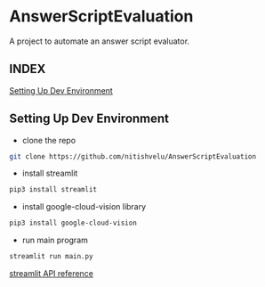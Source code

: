 # AnswerScriptEvaluation

A project to automate an answer script evaluator.

## INDEX
[Setting Up Dev Environment](https://github.com/aniruddhakj/AnswerScriptEvaluation/blob/main/README.md#setting-up-dev-environment)


## Setting Up Dev Environment

- clone the repo

```bash
git clone https://github.com/nitishvelu/AnswerScriptEvaluation
```

- install streamlit

```bash
pip3 install streamlit
```

- install google-cloud-vision library

```bash
pip3 install google-cloud-vision
```

- run main program

```bash
streamlit run main.py
```

[streamlit API reference](https://docs.streamlit.io/en/stable/)
